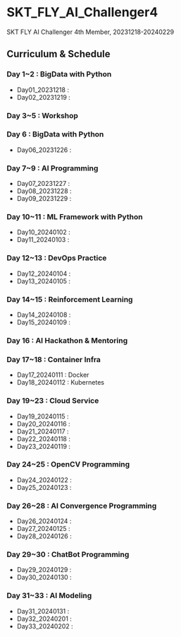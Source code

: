 # SKT_FLY_AI_Challenger4
SKT FLY AI Challenger 4th Member, 20231218-20240229

## Curriculum & Schedule

### Day 1~2 : BigData with Python
- Day01_20231218 :    
- Day02_20231219 :    

### Day 3~5 : Workshop

### Day 6 : BigData with Python
- Day06_20231226 :

### Day 7~9 : AI Programming
- Day07_20231227 :
- Day08_20231228 : 
- Day09_20231229 : 

### Day 10~11 : ML Framework with Python
- Day10_20240102 :
- Day11_20240103 :

### Day 12~13 : DevOps Practice
- Day12_20240104 :
- Day13_20240105 :

### Day 14~15 : Reinforcement Learning
- Day14_20240108 : 
- Day15_20240109 :

### Day 16 : AI Hackathon & Mentoring

### Day 17~18 : Container Infra
- Day17_20240111 : Docker
- Day18_20240112 : Kubernetes

### Day 19~23 : Cloud Service
- Day19_20240115 :
- Day20_20240116 :
- Day21_20240117 :
- Day22_20240118 :
- Day23_20240119 :

### Day 24~25 : OpenCV Programming
- Day24_20240122 :
- Day25_20240123 :

### Day 26~28 : AI Convergence Programming
- Day26_20240124 :
- Day27_20240125 :
- Day28_20240126 :

### Day 29~30 : ChatBot Programming
- Day29_20240129 :
- Day30_20240130 :

### Day 31~33 : AI Modeling
- Day31_20240131 :
- Day32_20240201 :
- Day33_20240202 :
